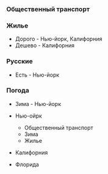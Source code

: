 ### Общественный транспорт


### Жилье
- Дорого - Нью-йорк, Калифорния
- Дешево - Калифорния

### Русские
- Есть - Нью-йорк


### Погода
- Зима - Нью-йорк

- Нью-ойрк
	- Общественный транспорт
	- Зима
	- Жилье
- Калифорния
- Флорида